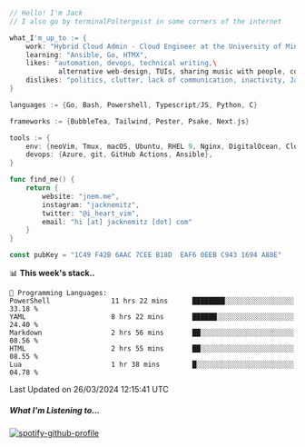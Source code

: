 ```go
// Hello! I'm Jack
// I also go by terminalPoltergeist in some corners of the internet

what_I'm_up_to := {
    work: "Hybrid Cloud Admin - Cloud Engineer at the University of Minnesota",
    learning: "Ansible, Go, HTMX",
    likes: "automation, devops, technical writing,\
            alternative web-design, TUIs, sharing music with people, coffee",
    dislikes: "politics, clutter, lack of communication, inactivity, Java",
}

languages := {Go, Bash, Powershell, Typescript/JS, Python, C}

frameworks := {BubbleTea, Tailwind, Pester, Psake, Next.js}

tools := {
    env: {neoVim, Tmux, macOS, Ubuntu, RHEL 9, Nginx, DigitalOcean, Cloudflare},
    devops: {Azure, git, GitHub Actions, Ansible},
}

func find_me() {
    return {
        website: "jnem.me",
        instagram: "jacknemitz",
        twitter: "@i_heart_vim",
        email: "hi [at] jacknemitz [dot] com"
    }
}

const pubKey = "1C49 F42B 6AAC 7CEE B18D  EAF6 0EEB C943 1694 A88E"
```

<!--START_SECTION:waka-->
📊 **This week's stack..** 

```text
💬 Programming Languages: 
PowerShell               11 hrs 22 mins      ████████░░░░░░░░░░░░░░░░░   33.18 % 
YAML                     8 hrs 22 mins       ██████░░░░░░░░░░░░░░░░░░░   24.40 % 
Markdown                 2 hrs 56 mins       ██░░░░░░░░░░░░░░░░░░░░░░░   08.56 % 
HTML                     2 hrs 55 mins       ██░░░░░░░░░░░░░░░░░░░░░░░   08.55 % 
Lua                      1 hr 38 mins        █░░░░░░░░░░░░░░░░░░░░░░░░   04.78 % 
```


 Last Updated on 26/03/2024 12:15:41 UTC
<!--END_SECTION:waka-->

##### What I'm Listening to...

[![spotify-github-profile](https://spotify-github-profile.vercel.app/api/view?uid=jack.nemitz&cover_image=true&show_offline=true&bar_color=53b14f&bar_color_cover=false&background_color=121212FF)](https://spotify-github-profile.vercel.app/api/view?uid=jack.nemitz&redirect=true)

